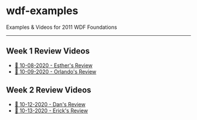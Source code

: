 # wdf-examples

Examples & Videos for 2011 WDF Foundations

---

## Week 1 Review Videos

- [📓 10-08-2020 - Esther's Review](https://youtu.be/cyItsX3mZt8)
- [📓 10-09-2020 - Orlando's Review](https://youtu.be/zz1P-pfnJ0Y)

## Week 2 Review Videos

- [📓 10-12-2020 - Dan's Review](https://youtu.be/yrugFodaKqg)
- [📓 10-13-2020 - Erick's Review](https://youtu.be/6euRzBKp460)
